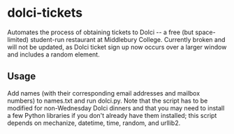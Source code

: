 dolci-tickets
=============

Automates the process of obtaining tickets to Dolci -- a free (but space-limited) student-run restaurant at Middlebury College.  Currently broken and will not be updated, as Dolci ticket sign up now occurs over a larger window and includes a random element.

Usage
-----

Add names (with their corresponding email addresses and mailbox numbers) to names.txt and run dolci.py.  Note that the script has to be modified for non-Wednesday Dolci dinners and that you may need to install a few Python libraries if you don't already have them installed; this script depends on mechanize, datetime, time, random, and urllib2.